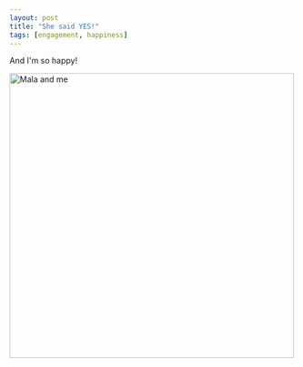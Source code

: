 ```yaml
---
layout: post
title: "She said YES!"
tags: [engagement, happiness]
---
```


And I'm so happy!

<img src="http://kurup.org/photo/images/16163/IMG_2419.jpg" width="500" alt="Mala and me" />
